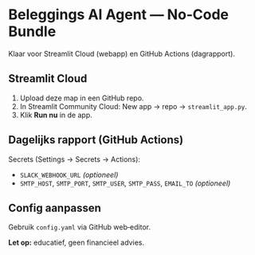 # Beleggings AI Agent — No‑Code Bundle

Klaar voor Streamlit Cloud (webapp) en GitHub Actions (dagrapport).

## Streamlit Cloud
1) Upload deze map in een GitHub repo.
2) In Streamlit Community Cloud: New app → repo → `streamlit_app.py`.
3) Klik **Run nu** in de app.

## Dagelijks rapport (GitHub Actions)
Secrets (Settings → Secrets → Actions):
- `SLACK_WEBHOOK_URL` *(optioneel)*
- `SMTP_HOST`, `SMTP_PORT`, `SMTP_USER`, `SMTP_PASS`, `EMAIL_TO` *(optioneel)*

## Config aanpassen
Gebruik `config.yaml` via GitHub web‑editor.

**Let op:** educatief, geen financieel advies.
